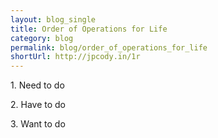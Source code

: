 ```yaml
---
layout: blog_single
title: Order of Operations for Life
category: blog
permalink: blog/order_of_operations_for_life
shortUrl: http://jpcody.in/1r
---
```

<p class="big_quote">1. Need to do</p>
<p class="big_quote">2. Have to do</p>
<p class="big_quote">3. Want to do</p>